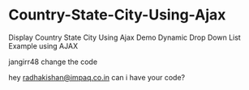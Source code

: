# Country-State-City-Using-Ajax
Display Country State City Using Ajax Demo
Dynamic Drop Down List Example using AJAX


jangirr48 change the code


hey radhakishan@impaq.co.in can i have your code?
